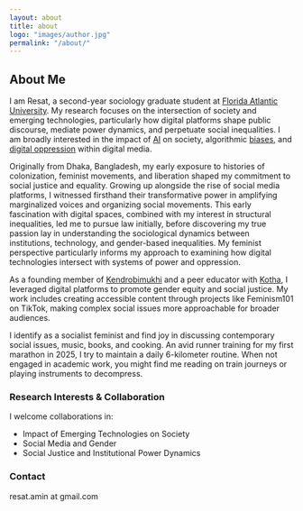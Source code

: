 ```yaml
---
layout: about
title: about
logo: "images/author.jpg"
permalink: "/about/"
---
```

## About Me

I am Resat, a second-year sociology graduate student at [Florida Atlantic University](https://www.fau.edu/artsandletters/sociology/). My research focuses on the intersection of society and emerging technologies, particularly how digital platforms shape public discourse, mediate power dynamics, and perpetuate social inequalities. I am broadly interested in the impact of [AI](https://arxiv.org/abs/2403.07924) on society, algorithmic [biases](https://nyupress.org/9781479837243/algorithms-of-oppression/), and [digital oppression](https://global.oup.com/academic/product/predict-and-surveil-9780190684099) within digital media.

Originally from Dhaka, Bangladesh, my early exposure to histories of colonization, feminist movements, and liberation shaped my commitment to social justice and equality. Growing up alongside the rise of social media platforms, I witnessed firsthand their transformative power in amplifying marginalized voices and organizing social movements. This early fascination with digital spaces, combined with my interest in structural inequalities, led me to pursue law initially, before discovering my true passion lay in understanding the sociological dynamics between institutions, technology, and gender-based inequalities. My feminist perspective particularly informs my approach to examining how digital technologies intersect with systems of power and oppression.

As a founding member of [Kendrobimukhi](https://www.facebook.com/kendrobimukhi/) and a peer educator with [Kotha](https://www.facebook.com/cholokothaboli), I leveraged digital platforms to promote gender equity and social justice. My work includes creating accessible content through projects like Feminism101 on TikTok, making complex social issues more approachable for broader audiences.


I identify as a socialist feminist and find joy in discussing contemporary social issues, music, books, and cooking. An avid runner training for my first marathon in 2025, I try to maintain a daily 6-kilometer routine. When not engaged in academic work, you might find me reading on train journeys or playing instruments to decompress.

### Research Interests & Collaboration

I welcome collaborations in:
- Impact of Emerging Technologies on Society
- Social Media and Gender
- Social Justice and Institutional Power Dynamics

### Contact
resat.amin at gmail.com